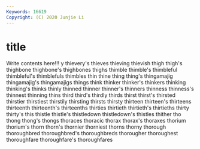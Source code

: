 ```yaml
---
Keywords: 16619
Copyright: (C) 2020 Junjie Li
---
```


# title

Write contents here!!!
y
thievery's 
thieves 
thieving 
thievish 
thigh 
thigh's 
thighbone 
thighbone's 
thighbones 
thighs
thimble 
thimble's 
thimbleful 
thimbleful's 
thimblefuls 
thimbles 
thin 
thine 
thing 
thing's
thingamajig 
thingamajig's 
thingamajigs 
things 
think 
thinker 
thinker's 
thinkers 
thinking 
thinking's
thinks 
thinly 
thinned 
thinner 
thinner's 
thinners 
thinness 
thinness's 
thinnest 
thinning
thins 
third 
third's 
thirdly 
thirds 
thirst 
thirst's 
thirsted 
thirstier 
thirstiest
thirstily 
thirsting 
thirsts 
thirsty 
thirteen 
thirteen's 
thirteens 
thirteenth 
thirteenth's 
thirteenths
thirties 
thirtieth 
thirtieth's 
thirtieths 
thirty 
thirty's 
this 
thistle 
thistle's 
thistledown
thistledown's 
thistles 
thither 
tho 
thong 
thong's 
thongs 
thoraces 
thoracic 
thorax
thorax's 
thoraxes 
thorium 
thorium's 
thorn 
thorn's 
thornier 
thorniest 
thorns 
thorny
thorough 
thoroughbred 
thoroughbred's 
thoroughbreds 
thorougher 
thoroughest 
thoroughfare 
thoroughfare's 
thoroughfares 
